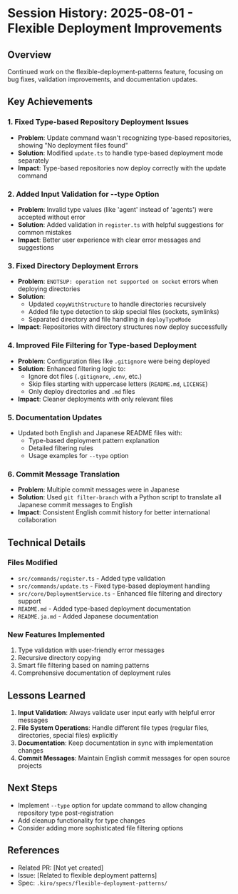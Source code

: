 # Session History: 2025-08-01 - Flexible Deployment Improvements

## Overview
Continued work on the flexible-deployment-patterns feature, focusing on bug fixes, validation improvements, and documentation updates.

## Key Achievements

### 1. Fixed Type-based Repository Deployment Issues
- **Problem**: Update command wasn't recognizing type-based repositories, showing "No deployment files found"
- **Solution**: Modified `update.ts` to handle type-based deployment mode separately
- **Impact**: Type-based repositories now deploy correctly with the update command

### 2. Added Input Validation for --type Option
- **Problem**: Invalid type values (like 'agent' instead of 'agents') were accepted without error
- **Solution**: Added validation in `register.ts` with helpful suggestions for common mistakes
- **Impact**: Better user experience with clear error messages and suggestions

### 3. Fixed Directory Deployment Errors
- **Problem**: `ENOTSUP: operation not supported on socket` errors when deploying directories
- **Solution**: 
  - Updated `copyWithStructure` to handle directories recursively
  - Added file type detection to skip special files (sockets, symlinks)
  - Separated directory and file handling in `deployTypeMode`
- **Impact**: Repositories with directory structures now deploy successfully

### 4. Improved File Filtering for Type-based Deployment
- **Problem**: Configuration files like `.gitignore` were being deployed
- **Solution**: Enhanced filtering logic to:
  - Ignore dot files (`.gitignore`, `.env`, etc.)
  - Skip files starting with uppercase letters (`README.md`, `LICENSE`)
  - Only deploy directories and `.md` files
- **Impact**: Cleaner deployments with only relevant files

### 5. Documentation Updates
- Updated both English and Japanese README files with:
  - Type-based deployment pattern explanation
  - Detailed filtering rules
  - Usage examples for `--type` option

### 6. Commit Message Translation
- **Problem**: Multiple commit messages were in Japanese
- **Solution**: Used `git filter-branch` with a Python script to translate all Japanese commit messages to English
- **Impact**: Consistent English commit history for better international collaboration

## Technical Details

### Files Modified
- `src/commands/register.ts` - Added type validation
- `src/commands/update.ts` - Fixed type-based deployment handling
- `src/core/DeploymentService.ts` - Enhanced file filtering and directory support
- `README.md` - Added type-based deployment documentation
- `README.ja.md` - Added Japanese documentation

### New Features Implemented
1. Type validation with user-friendly error messages
2. Recursive directory copying
3. Smart file filtering based on naming patterns
4. Comprehensive documentation of deployment rules

## Lessons Learned
1. **Input Validation**: Always validate user input early with helpful error messages
2. **File System Operations**: Handle different file types (regular files, directories, special files) explicitly
3. **Documentation**: Keep documentation in sync with implementation changes
4. **Commit Messages**: Maintain English commit messages for open source projects

## Next Steps
- Implement `--type` option for update command to allow changing repository type post-registration
- Add cleanup functionality for type changes
- Consider adding more sophisticated file filtering options

## References
- Related PR: [Not yet created]
- Issue: [Related to flexible deployment patterns]
- Spec: `.kiro/specs/flexible-deployment-patterns/`